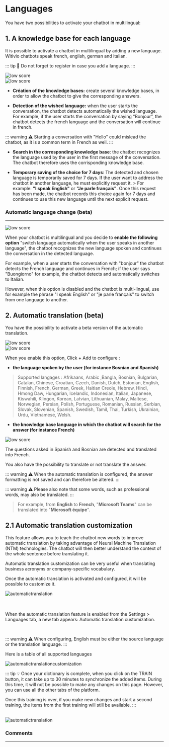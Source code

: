 # Languages

You have two possibilities to activate your chatbot in multilingual: 

## 1. A knowledge base for each language

It is possible to activate a chatbot in multilingual by adding a new language. Witivio chatbots speak french, english, german and italian.

::: tip 💾 
Do not forget to register in case you add a language. 
:::

<div class="image_center">
  <img :src="$withBase('/assets/img/en/settings/multilingual1.png')" alt="low score">
</div>


<div class="image_center">
  <img :src="$withBase('/assets/img/en/settings/multilingual2.png')" alt="low score">
</div>



-   **Création of the knowledge bases:** create several knowledge bases, in order to allow the chatbot to give the corresponding answers.

-   **Detection of the wished language:** when the user starts the conversation,
    the chatbot detects automatically the wished language. For example, if the
    user starts the conversation by saying “Bonjour”, the chatbot detects the
    french language and the conversation will continue in french.

::: warning ⚠️
Starting a conversation with "Hello" could mislead the chatbot, as it is a
common term in French as well.
:::

-   **Search in the corresponding knowledge base**: the chatbot recognizes the
    language used by the user in the first message of the conversation. The
    chatbot therefore uses the corrisponding knowledge base.

-   **Temporary saving of the choice for 7 days**: The detected and chosen
    language is temporarily saved for 7 days. If the user want to address the
    chatbot in another language, he must explicitly request it. > For example: **"I speak English"** or **"Je parle français"**. Once this request has been made, the chatbot records this choice again for 7 days and continues to use this new language until the next explicit request.


### Automatic language change (beta)
---

<div class="image_center">
  <img :src="$withBase('/assets/img/en/settings/multilingual3.png')" alt="low score">
</div>



When your chatbot is multilingual and you decide to **enable the following option** "switch language automatically when the user speaks in another language", the chatbot recognizes the new language spoken and continues the conversation in the detected language.

For example, when a user starts the conversation with "bonjour" the chatbot detects the French language and continues in French; if the user says "Buongiorno" for example, the chatbot detects and automatically switches to Italian.

However, when this option is disabled and the chatbot is multi-lingual, use for example the phrase "I speak English" or "je parle français" to switch from one language to another. 


## 2. Automatic translation (beta)

You have the possibility to activate a beta version of the automatic translation. 

<div class="image_center">
  <img :src="$withBase('/assets/img/en/settings/multilingual4.png')" alt="low score">
</div>


<div class="image_center">
  <img :src="$withBase('/assets/img/en/settings/multilingual5.png')" alt="low score">
</div>



When you enable this option, Click + Add to configure :

- **the language spoken by the user (for instance Bosnian and Spanish)**

> Supported langages : Afrikaans, Arabic ,Bangla, Bosnian, Bulgarian, Catalan, Chinese, Croatian, Czech, Danish, Dutch, Estonian, English, Finnish, French, German, Greek, Haitian Creole, Hebrew, Hindi, Hmong Daw, Hungarian, Icelandic, Indonesian, Italian, Japanese, Kiswahili, Klingon, Korean, Latvian, Lithuanian, Malay, Maltese, Norwegian, Persian, Polish, Portuguese, Romanian, Russian, Serbian, Slovak, Slovenian, Spanish, Swedish, Tamil, Thai, Turkish, Ukrainian, Urdu, Vietnamese, Welsh.


- **the knowledge base language in which the chatbot will search for the answer (for instance French)**

<div class="image_center">
  <img :src="$withBase('/assets/img/en/settings/multilingual6.png')" alt="low score">
</div>



The questions asked in Spanish and Bosnian are detected and translated into French. 

You also have the possibility to translate or not translate the answer. 

::: warning ⚠️
When the automatic translation is configured, the answer formatting is not saved and can therefore be altered.
:::

::: warning ⚠️
Please also note that some words, such as professional words, may also be translated. 
:::

> For example, from **English** to **French**, "**Microsoft Teams**" can be translated into "**Microsoft équipe**". 

## 2.1 Automatic translation customization

This feature allows you to teach the chatbot new words to improve automatic translation by taking advantage of Neural Machine Translation (NTM) technologies. The chatbot will then better understand the context of the whole sentence before translating it.

 

Automatic translation customization can be very useful when translating business acronyms or company-specific vocabulary. 

 

Once the automatic translation is activated and configured, it will be possible to customize it.

<div class="image_center">

  <img :src="$withBase('/assets/img/en/settings/automatictranslationcustom.PNG')" alt="automatictranslation">

</div>

 <br />
 <br />

When the automatic translation feature is enabled from the Settings > Languages tab, a new tab appears: Automatic translation customization. 

 <br />
 

::: warning ⚠️
When configuring, English must be either the source language or the translation language.
:::

Here is a table of all supported languages

<div class="image_center">
  <img :src="$withBase('/assets/img/en/parametres/supportedlanguages.PNG')" alt="automatictranslationcustomization">
</div>

::: tip 💡
Once your dictionary is complete, when you click on the TRAIN button, it can take up to 30 minutes to synchronize the added items. During this time, it will not be possible to make any changes on this page. However, you can use all the other tabs of the platform. 
 

Once this training is over, if you make new changes and start a second training, the items from the first training will still be available. 
:::

 
 <br />

<div class="image_center">

  <img :src="$withBase('/assets/img/en/settings/automatictranslationcustom2.PNG')" alt="automatictranslation">

</div>

### Comments
---

<Commentaire />
